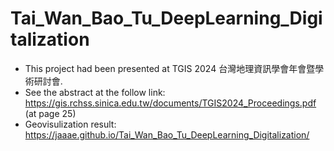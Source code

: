 # Tai_Wan_Bao_Tu_DeepLearning_Digitalization
+ This project had been presented at TGIS 2024 台灣地理資訊學會年會暨學術研討會.
+ See the abstract at the follow link: https://gis.rchss.sinica.edu.tw/documents/TGIS2024_Proceedings.pdf (at page 25)
+ Geovisulization result: https://jaaae.github.io/Tai_Wan_Bao_Tu_DeepLearning_Digitalization/
